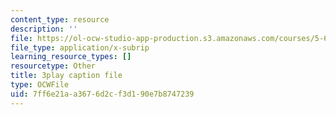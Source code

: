 ```yaml
---
content_type: resource
description: ''
file: https://ol-ocw-studio-app-production.s3.amazonaws.com/courses/5-61-physical-chemistry-fall-2017/7ff6e21aa3676d2cf3d190e7b8747239_SSVdDcC2LrQ.srt
file_type: application/x-subrip
learning_resource_types: []
resourcetype: Other
title: 3play caption file
type: OCWFile
uid: 7ff6e21a-a367-6d2c-f3d1-90e7b8747239
---
```

